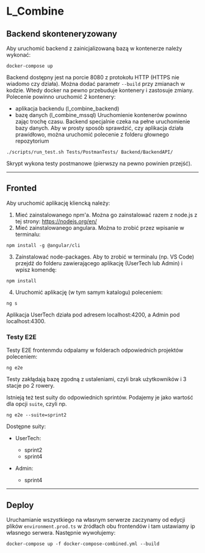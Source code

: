 # L_Combine

## Backend skonteneryzowany

Aby uruchomić backend z zainicjalizowaną bazą w kontenerze należy wykonać:

```
docker-compose up
```
Backend dostępny jest na porcie 8080 z protokołu HTTP (HTTPS nie wiadomo czy działa).
Można dodać parametr `--build` przy zmianach w kodzie. Wtedy docker na pewno przebuduje kontenery i zastosuje zmiany.
Polecenie powinno uruchomić 2 kontenery:
- aplikacja backendu (l_combine_backend)
- bazę danych (l_combine_mssql)
Uruchomienie kontenerów powinno zając trochę czasu. Backend specjalnie czeka na pełne uruchomienie bazy danych.
Aby w prosty sposób sprawdzić, czy aplikacja działa prawidłowo, można uruchomić polecenie z folderu głownego repozytorium
```
./scripts/run_test.sh Tests/PostmanTests/ Backend/BackendAPI/
```
Skrypt wykona testy postmanowe (pierwszy na pewno powinien przejść).

---

## Fronted

Aby uruchomić aplikację kliencką należy:
 
1. Mieć zainstalowanego npm'a. Można go zainstalować razem z node.js z tej strony: https://nodejs.org/en/
2. Mieć zainstalowanego angulara. Można to zrobić przez wpisanie w terminalu: 
```
npm install -g @angular/cli
```
3. Zainstalować node-packages. Aby to zrobić w terminalu (np. VS Code) przejdź do folderu zawierającego aplikację (UserTech lub Admin) i wpisz komendę: 
```
npm install
```
4. Uruchomić aplikację (w tym samym katalogu) poleceniem: 
```
ng s 
```

Aplikacja UserTech działa pod adresem localhost:4200, a Admin pod localhost:4300.

### Testy E2E

Testy E2E frontenmdu odpalamy w folderach odpowiednich projektów poleceniem:
```
ng e2e 
```
Testy zakłądają bazę zgodną z ustaleniami, czyli brak użytkowników i  3 stacje po 2 rowery.

Istnieją też test suity do odpowiednich sprintów. Podajemy je jako wartość dla opcji `suite`, czyli np.
```
ng e2e --suite=sprint2
```
Dostępne suity:

* UserTech:
  * sprint2
  * sprint4
    
* Admin:
  * sprint4


---

## Deploy

Uruchamianie wszystkiego na własnym serwerze zaczynamy od edycji plików `environment.prod.ts` w źródłach obu frontendów i tam ustawiamy ip własnego serwera. Następnie wywołujemy:


```
docker-compose up -f docker-compose-combined.yml --build
```
